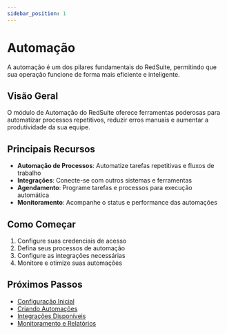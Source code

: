 ```yaml
---
sidebar_position: 1
---
```


# Automação

A automação é um dos pilares fundamentais do RedSuite, permitindo que sua operação funcione de forma mais eficiente e inteligente.

## Visão Geral

O módulo de Automação do RedSuite oferece ferramentas poderosas para automatizar processos repetitivos, reduzir erros manuais e aumentar a produtividade da sua equipe.

## Principais Recursos

- **Automação de Processos**: Automatize tarefas repetitivas e fluxos de trabalho
- **Integrações**: Conecte-se com outros sistemas e ferramentas
- **Agendamento**: Programe tarefas e processos para execução automática
- **Monitoramento**: Acompanhe o status e performance das automações

## Como Começar

1. Configure suas credenciais de acesso
2. Defina seus processos de automação
3. Configure as integrações necessárias
4. Monitore e otimize suas automações

## Próximos Passos

- [Configuração Inicial](/docs/automacao/configuracao)
- [Criando Automações](/docs/automacao/criando-automacoes)
- [Integrações Disponíveis](/docs/automacao/integracoes)
- [Monitoramento e Relatórios](/docs/automacao/monitoramento) 